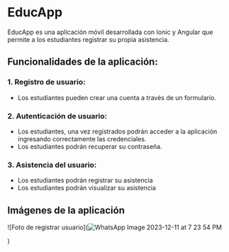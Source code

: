# EducApp

EducApp es una aplicación móvil desarrollada con Ionic y Angular que permite a los estudiantes registrar su propia asistencia.

## Funcionalidades de la aplicación:

### 1. Registro de usuario:
- Los estudiantes pueden crear una cuenta a través de un formulario.

### 2. Autenticación de usuario:
- Los estudiantes, una vez registrados podrán acceder a la aplicación ingresando correctamente las credenciales.
- Los estudiantes podrán recuperar su contraseña.

### 3. Asistencia del usuario:
- Los estudiantes podrán registrar su asistencia
- Los estudiantes podrán visualizar su asistencia


## Imágenes de la aplicación

![Foto de registrar usuario](![WhatsApp Image 2023-12-11 at 7 23 54 PM](https://github.com/awawangeloduoc/Movil/assets/107156626/412a075e-c446-4740-a252-7c185ae164a0)

)

